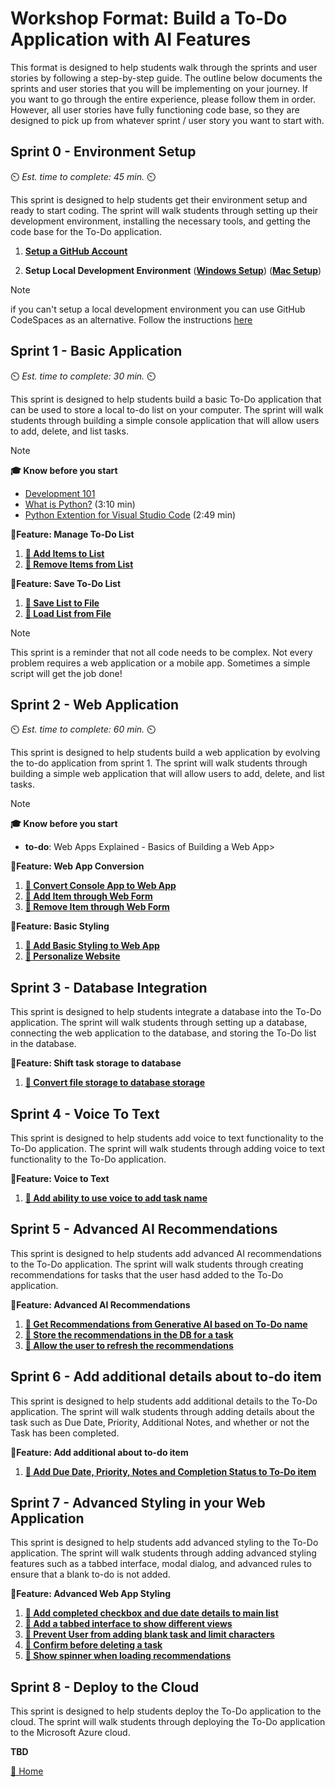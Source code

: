 # Workshop Format: Build a To-Do Application with AI Features
This format is designed to help students walk through the sprints and user stories by following a step-by-step guide. The outline below documents the sprints and user stories that you will be implementing on your journey.   If you want to go through the entire experience, please follow them in order.  However, all user stories have fully functioning code base, so they are designed to pick up from whatever sprint / user story you want to start with.


## Sprint 0 - Environment Setup
⏲️ _Est. time to complete: 45 min._ ⏲️

This sprint is designed to help students get their environment setup and ready to start coding.  The sprint will walk students through setting up their development environment, installing the necessary tools, and getting the code base for the To-Do application.

1. [**Setup a GitHub Account**](./Sprint-00%20-%20Environment%20Setup/01%20-%20Setup%20GitHub%20Account.md) 

2. **Setup Local Development Environment** ([**Windows Setup**](/Track_2_ToDo_App/Sprint-00%20-%20Environment%20Setup/02b%20-%20Setup%20Local%20Development%20Environment%20on%20Windows.md)) ([**Mac Setup**](/Track_2_ToDo_App/Sprint-00%20-%20Environment%20Setup/02c%20-%20Setup%20Local%20Development%20Environment%20on%20Mac.md))


> [!NOTE]
> if you can't setup a local development environment you can use GitHub CodeSpaces as an alternative. Follow the instructions [here](/Track_2_ToDo_App/Sprint-00%20-%20Environment%20Setup/02a%20-%20Use%20GitHub%20CodeSpaces.md)

## Sprint 1 - Basic Application
⏲️ _Est. time to complete: 30 min._ ⏲️

This sprint is designed to help students build a basic To-Do application that can be used to store a local to-do list on your computer.  The sprint will walk students through building a simple console application that will allow users to add, delete, and list tasks.  

> [!NOTE]
> **🎓 Know before you start**
> - [Development 101]()
> - [What is Python?](https://www.youtube.com/watch?v=7XOhibxgBlQ&list=PLlrxD0HtieHhS8VzuMCfQD4uJ9yne1mE6&index=2) (3:10 min)
> - [Python Extention for Visual Studio Code](https://www.youtube.com/watch?v=CXZYvNRIAKM&list=PLlrxD0HtieHhS8VzuMCfQD4uJ9yne1mE6&index=4) (2:49 min)
> 

**📕Feature: Manage To-Do List**
1. [**📖 Add Items to List**](/Track_2_ToDo_App/Sprint-01%20-%20Basic%20Application/Feature%201%20-%20Manage%20Todo%20List/User%20Story%201%20-%20Add%20Item%20to%20List.MD)
2. [**📖 Remove Items from List**](/Track_2_ToDo_App/Sprint-01%20-%20Basic%20Application/Feature%201%20-%20Manage%20Todo%20List/User%20Story%202%20-%20Remove%20Item%20from%20List.md) 

**📕Feature: Save To-Do List**
1. [**📖 Save List to File**](/Track_2_ToDo_App/Sprint-01%20-%20Basic%20Application/Feature%202%20-%20Save%20To-Do%20List/User%20Story%201%20-%20Save%20To-Do%20List%20to%20File.md
)
2. [**📖 Load List from File**](/Track_2_ToDo_App/Sprint-01%20-%20Basic%20Application/Feature%202%20-%20Save%20To-Do%20List/User%20Story%202%20-%20Load%20To-Do%20List%20from%20File.md)

> [!NOTE]
> This sprint is a reminder that not all code needs to be complex. Not every problem requires a web application or a mobile app. Sometimes a simple script will get the job done!



## Sprint 2 - Web Application
⏲️ _Est. time to complete: 60 min._ ⏲️

This sprint is designed to help students build a web application by evolving the to-do application from sprint 1.  The sprint will walk students through building a simple web application that will allow users to add, delete, and list tasks.

> [!NOTE]
> **🎓 Know before you start**
> - **to-do**: Web Apps Explained - Basics of Building a Web App\>

**📕Feature: Web App Conversion**
1. [**📖 Convert Console App to Web App**](/Track_2_ToDo_App/Sprint-02%20-%20Web%20Application/Feature%201%20-%20Web%20App%20Conversion/User%20Story%201%20-%20Convert%20To%20Web%20App.md)
2. [**📖 Add Item through Web Form**](/Track_2_ToDo_App/Sprint-02%20-%20Web%20Application/Feature%201%20-%20Web%20App%20Conversion/User%20Story%202%20-%20Add%20Item%20through%20Web%20Form.md)
3. [**📖 Remove Item through Web Form**](/Track_2_ToDo_App/Sprint-02%20-%20Web%20Application/Feature%201%20-%20Web%20App%20Conversion/User%20Story%203%20-%20Remove%20Item%20through%20Web%20Form.md) 

**📕Feature: Basic Styling**
1. [**📖 Add Basic Styling to Web App**](/Track_2_ToDo_App/Sprint-02%20-%20Web%20Application/Feature%202%20-%20Basic%20Styling/User%20Story%201%20-%20Add%20Basic%20Styling%20to%20the%20Web%20App.md)
2. [**📖 Personalize Website**](/Track_2_ToDo_App/Sprint-02%20-%20Web%20Application/Feature%202%20-%20Basic%20Styling/User%20Story%202%20-%20Personalize%20Website.md) 

## Sprint 3 - Database Integration
This sprint is designed to help students integrate a database into the To-Do application.  The sprint will walk students through setting up a database, connecting the web application to the database, and storing the To-Do list in the database.

**📕Feature: Shift task storage to database**
1. [**📖 Convert file storage to database storage**](/Track_2_ToDo_App/Sprint-03%20-%20Database%20Integration/Features%201%20-%20Shift%20task%20storage%20to%20database/User%20Story%201%20-%20Move%20from%20File%20Storage%20to%20database.md)


## Sprint 4 - Voice To Text
This sprint is designed to help students add voice to text functionality to the To-Do application.  The sprint will walk students through adding voice to text functionality to the To-Do application.

**📕Feature: Voice to Text**
1. [**📖 Add ability to use voice to add task name**](/Track_2_ToDo_App/Sprint-04%20-%20Voice%20To%20Text/Feature%201%20-%20Add%20Voice/User%20Story%201%20-%20Add%20Voice.md)


## Sprint 5 - Advanced AI Recommendations
This sprint is designed to help students add advanced AI recommendations to the To-Do application.  The sprint will walk students through creating recommendations for tasks that the user hasd added to the To-Do application.

**📕Feature: Advanced AI Recommendations**
1. [**📖 Get Recommendations from Generative AI based on To-Do name**](/Track_2_ToDo_App/Sprint-05%20-%20Advanced%20AI%20recommendations/Feature%201%20-%20Get%20Generative%20AI%20recommendation/User%20Story%201%20-%20Get%20Gen%20AI%20recommendation.md)
2. [**📖 Store the recommendations in the DB for a task**](/Track_2_ToDo_App/Sprint-05%20-%20Advanced%20AI%20recommendations/Feature%201%20-%20Get%20Generative%20AI%20recommendation/User%20Story%202%20-%20Cache%20recommendations%20in%20DB.md)
3. [**📖 Allow the user to refresh the recommendations**](/Track_2_ToDo_App/Sprint-05%20-%20Advanced%20AI%20recommendations/Feature%201%20-%20Get%20Generative%20AI%20recommendation/User%20Story%203%20-%20Refresh%20Recommendations.md)


## Sprint 6 - Add additional details about to-do item
This sprint is designed to help students add additional details to the To-Do application.  The sprint will walk students through adding details about the task such as Due Date, Priority, Additional Notes, and whether or not the Task has been completed.

**📕Feature: Add additional about to-do item**
1. [**📖 Add Due Date, Priority, Notes and Completion Status to To-Do item**](/Track_2_ToDo_App/Sprint-06%20-%20Advanced%20To-Do%20Details/Feature%201%20-%20Add%20Additional%20To-Do%20Details/User%20Story%201%20-%20Add%20additional%20details%20to%20to-do%20item.md)


## Sprint 7 - Advanced Styling in your Web Application
This sprint is designed to help students add advanced styling to the To-Do application.  The sprint will walk students through adding advanced styling features such as a tabbed interface, modal dialog, and advanced rules to ensure that a blank to-do is not added.

**📕Feature: Advanced Web App Styling**
1. [**📖 Add completed checkbox and due date details to main list**](/Track_2_ToDo_App/Sprint-07%20-%20Advanced%20Styling%20Your%20Web%20App/Feature%201%20-%20Advanced%20Styling/User%20Story%201%20-%20Add%20Completed%20Checkbox.md)
2. [**📖 Add a tabbed interface to show different views**](/Track_2_ToDo_App/Sprint-07%20-%20Advanced%20Styling%20Your%20Web%20App/Feature%201%20-%20Advanced%20Styling/User%20Story%202%20-%20Add%20Tabbed%20Interface.md)
3. [**📖 Prevent User from adding blank task and limit characters**](/Track_2_ToDo_App/Sprint-07%20-%20Advanced%20Styling%20Your%20Web%20App/Feature%201%20-%20Advanced%20Styling/User%20Story%203%20-%20Prevent%20User%20from%20adding%20blank%20task.md)
4. [**📖 Confirm before deleting a task**](/Track_2_ToDo_App/Sprint-07%20-%20Advanced%20Styling%20Your%20Web%20App/Feature%201%20-%20Advanced%20Styling/User%20Story%204%20-%20Confirm%20Delete.md)
5. [**📖 Show spinner when loading recommendations**](/Track_2_ToDo_App/Sprint-07%20-%20Advanced%20Styling%20Your%20Web%20App/Feature%201%20-%20Advanced%20Styling/User%20Story%205%20-%20Show%20Spinner.md)

## Sprint 8 - Deploy to the Cloud
This sprint is designed to help students deploy the To-Do application to the cloud.  The sprint will walk students through deploying the To-Do application to the Microsoft Azure cloud.

**TBD**


[🔼 Home ](/Track_2_ToDo_App/README.md) 